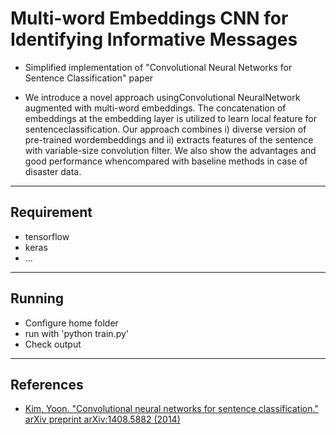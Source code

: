 # Multi-word Embeddings CNN for Identifying Informative Messages
- Simplified implementation of "Convolutional Neural Networks for Sentence Classification" paper

- We introduce a novel approach usingConvolutional NeuralNetwork   augmented   with   multi-word   embeddings.   The   concatenation of embeddings at the embedding layer is utilized to learn local feature for sentenceclassification.  Our  approach  combines  i)  diverse  version  of  pre-trained  wordembeddings   and   ii)   extracts   features   of   the   sentence   with   variable-size convolution  filter.  We  also  show  the  advantages  and  good  performance  whencompared with baseline methods in case of disaster data.
----
## Requirement
- tensorflow
- keras
- ...

----
## Running
- Configure home folder
- run with 'python train.py'
- Check output

----
## References

* [Kim, Yoon. "Convolutional neural networks for sentence classification." arXiv preprint arXiv:1408.5882 (2014)](https://arxiv.org/abs/1408.5882)

